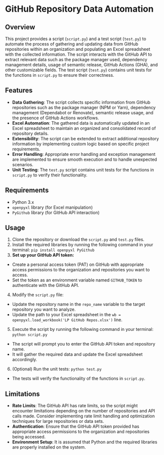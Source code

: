 # GitHub Repository Data Automation

## Overview

This project provides a script (`script.py`) and a test script (`test.py`) to automate the process of gathering and updating data from GitHub repositories within an organization and populating an Excel spreadsheet with the collected information. The script interacts with the GitHub API to extract relevant data such as the package manager used, dependency management details, usage of semantic release, GitHub Actions (GHA), and other customizable fields. The test script (`test.py`) contains unit tests for the functions in `script.py` to ensure their correctness.

## Features

- **Data Gathering**: The script collects specific information from GitHub repositories such as the package manager (NPM or Yarn), dependency management (Dependabot or Renovate), semantic release usage, and the presence of GitHub Actions workflows.
- **Excel Automation**: The gathered data is automatically updated in an Excel spreadsheet to maintain an organized and consolidated record of repository details.
- **Extensibility**: The script can be extended to extract additional repository information by implementing custom logic based on specific project requirements.
- **Error Handling**: Appropriate error handling and exception management are implemented to ensure smooth execution and to handle unexpected scenarios.
- **Unit Testing**: The `test.py` script contains unit tests for the functions in `script.py` to verify their functionality.

## Requirements

- Python 3.x
- `openpyxl` library (for Excel manipulation)
- `PyGithub` library (for GitHub API interaction)

## Usage

1. Clone the repository or download the `script.py` and `test.py` files.
2. Install the required libraries by running the following command in your terminal: `pip install openpyxl PyGithub`
3. **Set up your GitHub API token:**
- Create a personal access token (PAT) on GitHub with appropriate access permissions to the organization and repositories you want to access.
- Set the token as an environment variable named `GITHUB_TOKEN` to authenticate with the GitHub API.
4. Modify the `script.py` file:
- Update the repository name in the `repo_name` variable to the target repository you want to analyze.
- Update the path to your Excel spreadsheet in the `wb = openpyxl.load_workbook('LP GitHub Repos.xlsx')` line.
5. Execute the script by running the following command in your terminal: `python script.py`
- The script will prompt you to enter the GitHub API token and repository name.
- It will gather the required data and update the Excel spreadsheet accordingly.
6. (Optional) Run the unit tests: `python test.py`
- The tests will verify the functionality of the functions in `script.py`.

## Limitations

- **Rate Limits**: The GitHub API has rate limits, so the script might encounter limitations depending on the number of repositories and API calls made. Consider implementing rate limit handling and optimization techniques for large repositories or data sets.
- **Authentication**: Ensure that the GitHub API token provided has appropriate access permissions to the organization and repositories being accessed.
- **Environment Setup**: It is assumed that Python and the required libraries are properly installed on the system.
